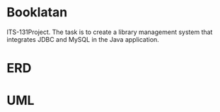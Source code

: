 # Booklatan
ITS-131Project. The task is to create a library management system that integrates JDBC and MySQL in the Java application.

# ERD


# UML
